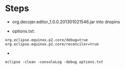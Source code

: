# Steps #

  * org.decojer.editor\_1.0.0.201301021546.jar into dropins

  * options.txt:
```
org.eclipse.equinox.p2.core/debug=true
org.eclipse.equinox.p2.core/reconciler=true
```

  * 
```
eclipse -clean -consoleLog -debug options.txt
```